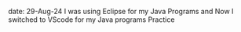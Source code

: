 date: 29-Aug-24
I was using Eclipse for my Java Programs and
Now I switched to VScode for my Java programs Practice

